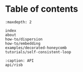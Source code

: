 Table of contents
=================

```{toctree}
:maxdepth: 2

index
about
how-to/dispersion
how-to/embedding
examples/decorated-honeycomb
tutorials/self-consistent-loop

:caption: API
api/risb

```